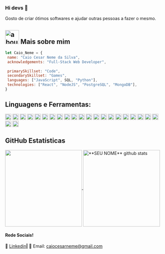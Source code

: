 ### Hi devs 👋

Gosto de criar ótimos softwares e ajudar outras pessoas a fazer o mesmo.

## <img width="45" alt="about" src="https://raw.github.com/elizarov/elizarov/master/about.png"> Mais sobre mim
<!--
<img align="right" width="300" src="https://i2.wp.com/allhtaccess.info/wp-content/uploads/2018/03/programming.gif?fit=1281%2C716&ssl=1" />
-->
```javascript
let Caio_Neme = {
 name: "Caio Cesar Neme da Silva",
 acknowledgements: "Full-Stack Web Developer",
 
 primarySkillset: "Code",
 secondarySkillset: "Games",
 languages: ["JavaScript", SQL, "Python"],
 technologies: ["React", "NodeJS", "PostgreSQL", "MongoDB"],
}
```

## **Linguagens e Ferramentas:**  

<code><img height="20" src="https://img.shields.io/badge/JavaScript-323330?style=for-the-badge&logo=javascript&logoColor=F7DF1E"/></code>
<code><img height="20" src="https://img.shields.io/badge/TypeScript-007ACC?style=for-the-badge&logo=typescript&logoColor=white"/></code>
<code><img height="20" src="https://img.shields.io/badge/Python-FFD43B?style=for-the-badge&logo=python&logoColor=blue"/></code>
<code><img height="20" src="https://img.shields.io/badge/Node%20js-339933?style=for-the-badge&logo=nodedotjs&logoColor=white"/></code>
<code><img height="20" src="https://img.shields.io/badge/React-20232A?style=for-the-badge&logo=react&logoColor=61DAFB"/></code>
<code><img height="20" src="https://img.shields.io/badge/HTML5-E34F26?style=for-the-badge&logo=html5&logoColor=white"/></code>
<code><img height="20" src="https://img.shields.io/badge/CSS3-1572B6?style=for-the-badge&logo=css3&logoColor=white"/></code>
<code><img height="20" src="https://img.shields.io/badge/axios-671ddf?&style=for-the-badge&logo=axios&logoColor=white"/></code>
<code><img height="20" src="https://img.shields.io/badge/Insomnia-5849be?style=for-the-badge&logo=Insomnia&logoColor=white"/></code>
<code><img height="20" src="https://img.shields.io/badge/npm-CB3837?style=for-the-badge&logo=npm&logoColor=white"/></code>
<code><img height="20" src="https://img.shields.io/badge/redis-CC0000.svg?&style=for-the-badge&logo=redis&logoColor=white"/></code>
<code><img height="20" src="https://img.shields.io/badge/ts--node-3178C6?style=for-the-badge&logo=ts-node&logoColor=white"/></code>
<code><img height="20" src="https://img.shields.io/badge/Vite-B73BFE?style=for-the-badge&logo=vite&logoColor=FFD62E"/></code>
<code><img height="20" src="https://img.shields.io/badge/PostgreSQL-316192?style=for-the-badge&logo=postgresql&logoColor=white"/></code>
<code><img height="20" src="https://img.shields.io/badge/MongoDB-4EA94B?style=for-the-badge&logo=mongodb&logoColor=white"/></code>
<code><img height="20" src="https://img.shields.io/badge/Linux-FCC624?style=for-the-badge&logo=linux&logoColor=black"/></code>
<code><img height="20" src="https://img.shields.io/badge/Ubuntu-E95420?style=for-the-badge&logo=ubuntu&logoColor=white"/></code>
<code><img height="20" src="https://img.shields.io/badge/iOS-000000?style=for-the-badge&logo=ios&logoColor=white"/></code>
<code><img height="20" src="https://img.shields.io/badge/Windows-0078D6?style=for-the-badge&logo=windows&logoColor=white"/></code>
<code><img height="20" src="https://img.shields.io/badge/Windows_11-0078d4?style=for-the-badge&logo=windows-11&logoColor=white"/></code>
<code><img height="20" src="https://img.shields.io/badge/Arduino-00979D?style=for-the-badge&logo=Arduino&logoColor=white"/></code>
<code><img height="20" src="https://img.shields.io/badge/GIT-E44C30?style=for-the-badge&logo=git&logoColor=white"/></code>
<code><img height="20" src="https://img.shields.io/badge/Microsoft_Office-D83B01?style=for-the-badge&logo=microsoft-office&logoColor=white"/></code>

<!--
https://github.com/alexandresanlim/Badges4-README.md-Profile#welcome-badges-4-readmemd-profile
-->


## **GitHub Estatísticas**

<a href="https://github.com/CaioNeme?tab=repositories">
 <img height="250" align="center" src="https://github-readme-stats.vercel.app/api/top-langs/?username=CaioNeme&theme=dark&hide_langs_below=1" />
</a>


<a href="https://github.com/CaioNeme?tab=repositories">
 <img height="250" align="center" src="https://github-readme-stats.vercel.app/api?username=CaioNeme&show_icons=true&theme=dark&line_height=27" alt="**SEU NOME** github stats"/>
</a>


[linkedin]: https://www.linkedin.com/in/caio-neme/

<br>

#### Rede Sociais!

👔 [Linkedin][linkedin]**|** 
📧 Email: caiocesarneme@gmail.com

<!-- https://github.com/iuricode/readme-template/blob/main/profile/profile7.md?plain=1 -->
